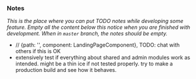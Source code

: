 ### Notes

_This is the place where you can put TODO notes while developing some feature. Empty all the content below this notice when you are finished with development. When in `master` branch, the notes should be empty._

- // {path: '', component: LandingPageComponent}, TODO: chat with others if this is OK
- extensively test if everything about shared and admin modules work as intended. might be a thin ice if not tested properly. try to make a production build and see how it behaves.
